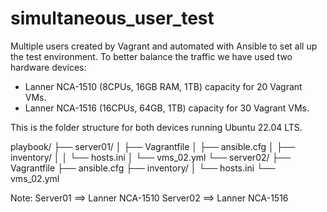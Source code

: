 # simultaneous_user_test
Multiple users created by Vagrant and automated with Ansible to set all up the test environment. To better balance the traffic we have used two hardware devices:

- Lanner NCA-1510 (8CPUs, 16GB RAM, 1TB) capacity for 20 Vagrant VMs.
- Lanner NCA-1516 (16CPUs, 64GB, 1TB) capacity for 30 Vagrant VMs.

  
This is the folder structure for both devices running Ubuntu 22.04 LTS. 

playbook/
├── server01/
│   ├── Vagrantfile
│   ├── ansible.cfg
│   ├── inventory/
│   │   └── hosts.ini
│   └── vms_02.yml
└── server02/
    ├── Vagrantfile
    ├── ansible.cfg
    ├── inventory/
    │   └── hosts.ini
    └── vms_02.yml

Note:
  Server01 ==> Lanner NCA-1510
  Server02 ==> Lanner NCA-1516
